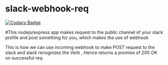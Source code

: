 # slack-webhook-req
[![Codacy Badge](https://api.codacy.com/project/badge/Grade/07448b96acc24995bf0b24b1301ec6ac)](https://www.codacy.com/app/GAUTAMRAJU15/slack-webhook-req?utm_source=github.com&amp;utm_medium=referral&amp;utm_content=GAUTAMRAJU15/slack-webhook-req&amp;utm_campaign=Badge_Grade)

#This nodejs/express app makes request to the public channel of your slack profile and post something for you, which makes the use of webhook

This is how we can use incoming webhook to make POST request to the slack and slack recognizes the Verb , 
Hence returns a promise of 200 OK on successful req.
